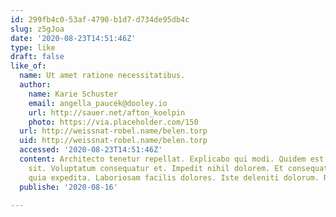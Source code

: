 ```yaml
---
id: 299fb4c0-53af-4790-b1d7-d734de95db4c
slug: z5gJoa
date: '2020-08-23T14:51:46Z'
type: like
draft: false
like_of:
  name: Ut amet ratione necessitatibus.
  author:
    name: Karie Schuster
    email: angella_paucek@dooley.io
    url: http://sauer.net/afton_koelpin
    photo: https://via.placeholder.com/150
  url: http://weissnat-robel.name/belen.torp
  uid: http://weissnat-robel.name/belen.torp
  accessed: '2020-08-23T14:51:46Z'
  content: Architecto tenetur repellat. Explicabo qui modi. Quidem est ut. Nobis nihil
    sit. Voluptatum consequatur et. Impedit nihil dolorem. Et consequatur fuga. Necessitatibus
    quia expedita. Laboriosam facilis dolores. Iste deleniti dolorum. Rerum quia repre.
  publishe: '2020-08-16'

---
```



